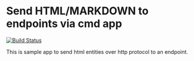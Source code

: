 # Send HTML/MARKDOWN to endpoints via cmd app
[![Build Status](https://travis-ci.com/softrebel/levelUpTask1.svg?branch=master)](https://travis-ci.com/softrebel/levelUpTask1.svg?branch=master)

This is sample app to send html entities over http protocol to an endpoint.
